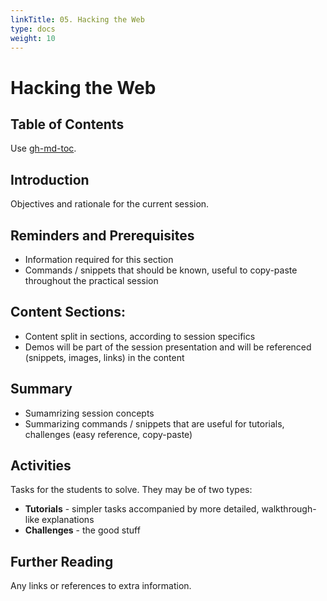 ```yaml
---
linkTitle: 05. Hacking the Web
type: docs
weight: 10
---
```


# Hacking the Web

## Table of Contents

Use [gh-md-toc](https://github.com/ekalinin/github-markdown-toc).

## Introduction

Objectives and rationale for the current session.

## Reminders and Prerequisites

- Information required for this section
- Commands / snippets that should be known, useful to copy-paste throughout the practical session

## Content Sections:

- Content split in sections, according to session specifics
- Demos will be part of the session presentation and will be referenced (snippets, images, links) in the content

## Summary

- Sumamrizing session concepts
- Summarizing commands / snippets that are useful for tutorials, challenges (easy reference, copy-paste)

## Activities

Tasks for the students to solve. They may be of two types:
- **Tutorials** - simpler tasks accompanied by more detailed, walkthrough-like explanations
- **Challenges** - the good stuff

## Further Reading

Any links or references to extra information.
